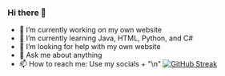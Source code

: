 ### Hi there 👋
- 🔭 I’m currently working on my own website
- 🌱 I’m currently learning Java, HTML, Python, and C#
- 🤔 I’m looking for help with my own website
- 💬 Ask me about anything
- 📫 How to reach me: Use my socials + "\n"
<a href="https://git.io/streak-stats"><img src="https://streak-stats.demolab.com?user=AtharvaK123&theme=radical" alt="GitHub Streak" /></a>
